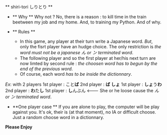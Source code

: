 ** shiri-tori しりとり **

* ** Why **
Why not ?
No, there is a reason : to kill time in the train beetween my job and my home.
And, to training my Python.
And of why.

* ** Rules **
    * In this game, any player at their turn write a Japanese word.
_But_, only the fisrt player have an hudge choice. The only restriction is _*the word must
not be a japanese ん or ン terminated word*_.
    * The following player and so the first player at her/his next turn are now limted by second rule :
_*the choosen word has to begun by the end of the previous word*_.
    * Of course, each word _*has to be inside the dictionnary*_.

_Ex_:  with 2 players
1st player : こと**ば**
2nd player : **ば** **しょ**
1st player : **しょ**う**わ**
2nd player : **わ**た**し**
1st player : **し**んぶん  <--- She or he loose cause the _ん or ン terminated word_.

* **One player case **
If you are alone to play, the computer will be play against you.
It's ok, their is (at that moment), no IA or difficult choose.
Just a random choose word in a dictionnary.

**Please Enjoy**
